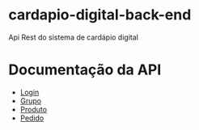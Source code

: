 # cardapio-digital-back-end
Api Rest do sistema de cardápio digital

# Documentação da API

- [Login](doc/login.md)
- [Grupo](doc/grupo.md)
- [Produto](doc/produto.md)
- [Pedido](doc/pedido.md)
